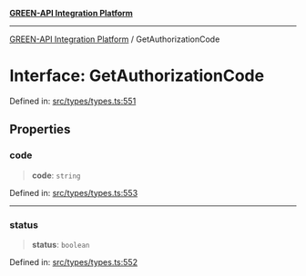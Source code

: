 [**GREEN-API Integration Platform**](../README.md)

***

[GREEN-API Integration Platform](../globals.md) / GetAuthorizationCode

# Interface: GetAuthorizationCode

Defined in: [src/types/types.ts:551](https://github.com/green-api/greenapi-integration/blob/0c6468d26acd573ad1def9f01a1af819fb76eb31/src/types/types.ts#L551)

## Properties

### code

> **code**: `string`

Defined in: [src/types/types.ts:553](https://github.com/green-api/greenapi-integration/blob/0c6468d26acd573ad1def9f01a1af819fb76eb31/src/types/types.ts#L553)

***

### status

> **status**: `boolean`

Defined in: [src/types/types.ts:552](https://github.com/green-api/greenapi-integration/blob/0c6468d26acd573ad1def9f01a1af819fb76eb31/src/types/types.ts#L552)
